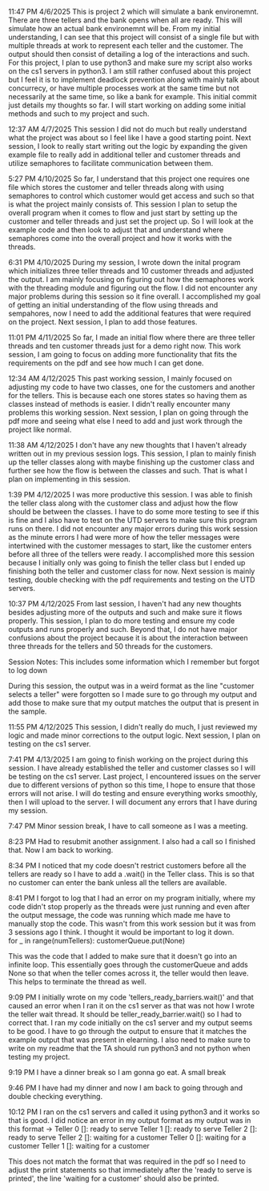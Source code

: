 11:47 PM 4/6/2025
This is project 2 which will simulate a bank environemnt. There are three tellers and the bank opens when all are ready. This will simulate how an actual bank environemnt will be.
From my initial understanding, I can see that this project will consist of a single file but with multiple threads at work to represent each teller and the customer. The output should then consist of detailing a log of the interactions and such. For this project, I plan to use python3 and make sure my script also works on the cs1 servers in python3. I am still rather confused about this project but I feel it is to implement deadlock prevention along with mainly talk about concurrecy, or have multiple processes work at the same time but not necessarily at the same time, so like a bank for example. This initial commit just details my thoughts so far. I will start working on adding some initial methods and such to my project and such.

12:37 AM 4/7/2025
This session I did not do much but really understand what the project was about so I feel like I have a good starting point. Next session, I look to really start writing out the logic by expanding the given example file to really add in additional teller and customer threads and utilize semaphores to facilitate communication between them.

5:27 PM 4/10/2025
So far, I understand that this project one requires one file which stores the customer and teller threads along with using semaphores to control which customer would get access and such so that is what the project mainly consists of.
This session I plan to setup the overall program when it comes to flow and just start by setting up the customer and teller threads and just set the project up. So I will look at the example code and then look to adjust that and understand where semaphores come into the overall project and how it works with the threads.

6:31 PM 4/10/2025
During my session, I wrote down the inital program which initializes three teller threads and 10 customer threads and adjusted the output. I am mainly focusing on figuring out how the semaphores work with the threading module and figuring out the flow. I did not encounter any major problems during this session so it fine overall. I accomplished my goal of getting an initial understanding of the flow using threads and sempahores, now I need to add the additional features that were required on the project. Next session, I plan to add those features.

11:01 PM 4/11/2025
So far, I made an initial flow where there are three teller threads and ten customer threads just for a demo right now. This work session, I am going to focus on adding more functionality that fits the requirements on the pdf and see how much I can get done.

12:34 AM 4/12/2025
This past working session, I mainly focused on adjusting my code to have two classes, one for the customers and another for the tellers. This is because each one stores states so having them as classes instead of methods is easier. I didn't really encounter many problems this working session. Next session, I plan on going through the pdf more and seeing what else I need to add and just work through the project like normal.

11:38 AM 4/12/2025
I don't have any new thoughts that I haven't already written out in my previous session logs. This session, I plan to mainly finish up the teller classes along with maybe finishing up the customer class and further see how the flow is between the classes and such. That is what I plan on implementing in this session.

1:39 PM 4/12/2025
I was more productive this session. I was able to finish the teller class along with the customer class and adjust how the flow should be between the classes. I have to do some more testing to see if this is fine and I also have to test on the UTD servers to make sure this program runs on there. I did not encounter any major errors during this work session as the minute errors I had were more of how the teller messages were intertwined with the customer messages to start, like the customer enters before all three of the tellers were ready. I accomplished more this session because I initially only was going to finish the teller class but I ended up finishing both the teller and customer class for now. Next session is mainly testing, double checking with the pdf requirements and testing on the UTD servers.

10:37 PM 4/12/2025
From last session, I haven't had any new thoughts besides adjusting more of the outputs and such and make sure it flows properly. This session, I plan to do more testing and ensure my code outputs and runs properly and such. Beyond that, I do not have major confusions about the project because it is about the interaction between three threads for the tellers and 50 threads for the customers.

Session Notes:
This includes some information which I remember but forgot to log down

During this session, the output was in a weird format as the line "customer selects a teller" were forgotten so I made sure to go through my output and add those to make sure that my output matches the output that is present in the sample.

11:55 PM 4/12/2025
This session, I didn't really do much, I just reviewed my logic and made minor corrections to the output logic. Next session, I plan on testing on the cs1 server.

7:41 PM 4/13/2025
I am going to finish working on the project during this session. I have already established the teller and customer classes so I will be testing on the cs1 server. Last project, I encountered issues on the server due to different versions of python so this time, I hope to ensure that those errors will not arise. I will do testing and ensure everything works smoothly, then I will upload to the server. I will document any errors that I have during my session.

7:47 PM
Minor session break, I have to call someone as I was a meeting.

8:23 PM
Had to resubmit another assignment. I also had a call so I finished that. Now I am back to working.

8:34 PM
I noticed that my code doesn't restrict customers before all the tellers are ready so I have to add a .wait() in the Teller class. This is so that no customer can enter the bank unless all the tellers are available.

8:41 PM
I forgot to log that I had an error on my program initially, where my code didn't stop properly as the threads were just running and even after the output message, the code was running which made me have to manually stop the code. This wasn't from this work session but it was from 3 sessions ago I think. I thought it would be important to log it down.  
for \_ in range(numTellers):
customerQueue.put(None)

This was the code that I added to make sure that it doesn't go into an infinite loop. This essentially goes through the customerQueue and adds None so that when the teller comes across it, the teller would then leave. This helps to terminate the thread as well.

9:09 PM
I initially wrote on my code 'tellers_ready_barriers.wait()' and that caused an error when I ran it on the cs1 server as that was not how I wrote the teller wait thread. It should be teller_ready_barrier.wait() so I had to correct that.
I ran my code initially on the cs1 server and my output seems to be good. I have to go through the output to ensure that it matches the example output that was present in elearning. I also need to make sure to write on my readme that the TA should run python3 and not python when testing my project.

9:19 PM
I have a dinner break so I am gonna go eat. A small break

9:46 PM
I have had my dinner and now I am back to going through and double checking everything.

10:12 PM
I ran on the cs1 servers and called it using python3 and it works so that is good. I did notice an error in my output format as my output was in this format ->
Teller 0 []: ready to serve
Teller 1 []: ready to serve
Teller 2 []: ready to serve
Teller 2 []: waiting for a customer
Teller 0 []: waiting for a customer
Teller 1 []: waiting for a customer

This does not match the format that was required in the pdf so I need to adjust the print statements so that immediately after the 'ready to serve is printed', the line 'waiting for a customer' should also be printed.
